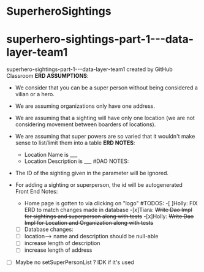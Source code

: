 # SuperheroSightings
# superhero-sightings-part-1---data-layer-team1
superhero-sightings-part-1---data-layer-team1 created by GitHub Classroom
**ERD ASSUMPTIONS**:
  - We consider that you can be a super person without being considered a vilian or a hero.
  - We are assuming organizations only have one address.
  - We are assuming that a sighting will have only one location (we are not considering movement between boarders of locations).
  - We are assuming that super powers are so varied that it wouldn't make sense to list/limit them into a table
**ERD NOTES**:
	- Location Name is ___
	- Location Description is ___
#DAO NOTES:
   - The ID of the sighting given in the parameter will be ignored.
  
  - For adding a sighting or superperson, the id will be autogenerated	
Front End Notes:
	- Home page is gotten to via clicking on "logo"
#TODOS:
  -[ ]Holly: FIX ERD to match changes made in database
  -[x]Tiara: ~~Write Dao Impl for sightings and superperson along with tests~~
  -[x]Holly:  ~~Write Dao Impl for Location and Organization along with tests~~
	-[ ] Database changes:
	-[ ] location--> name and description should be null-able
	-[ ] increase length of description
	-[ ] increase length of address
  -[ ] Maybe no setSuperPersonList ? IDK if it's used
